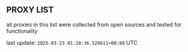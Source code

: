 ## PROXY LIST

all proxies in this list were collected from open sources and tested for functionality

last update: `2025-03-23 01:20:36.528611+00:00` UTC
